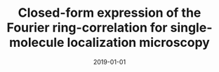 ---
title: "Closed-form expression of the Fourier ring-correlation for single-molecule localization microscopy"
collection: publications
permalink: /publication/2019-01-01-Closed-form-expression-of-the-Fourier-ring-correlation-for-single-molecule-localization-microscopy
date: 2019-01-01
venue: 'In the proceedings of 2019 IEEE 16th International Symposium on Biomedical Imaging (ISBI 2019)'
citation: ' Thanh-an Pham,  Emmanuel Soubies,  Daniel Sage,  Michael Unser, &quot;Closed-form expression of the Fourier ring-correlation for single-molecule localization microscopy.&quot; In the proceedings of 2019 IEEE 16th International Symposium on Biomedical Imaging (ISBI 2019), 2019.'
---